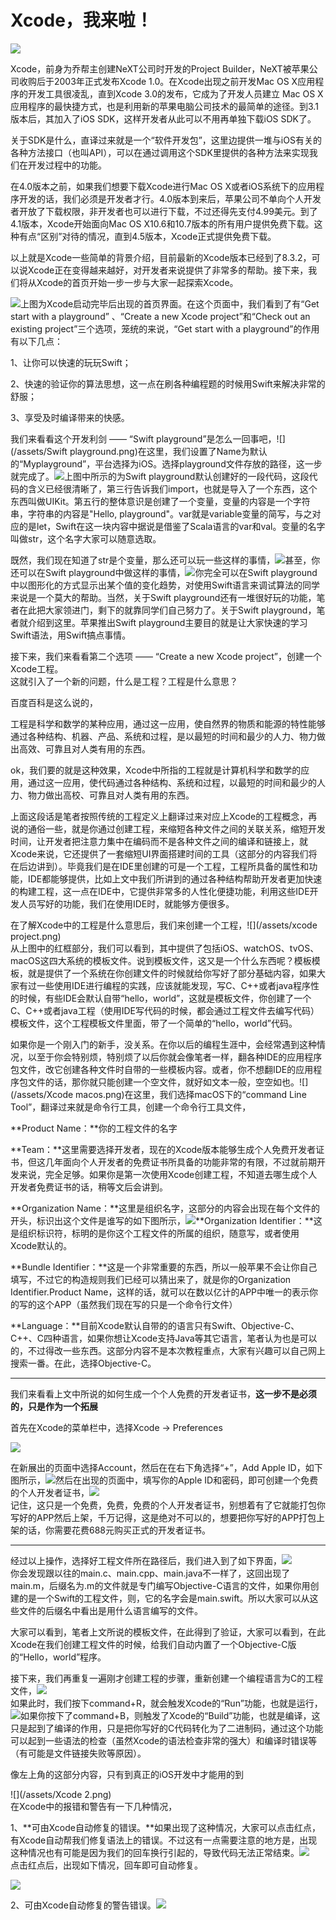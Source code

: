 # Xcode，我来啦！

![](/assets/1.jpg)

Xcode，前身为乔帮主创建NeXT公司时开发的Project Builder，NeXT被苹果公司收购后于2003年正式发布Xcode 1.0。在Xcode出现之前开发Mac OS X应用程序的开发工具很凌乱，直到Xcode 3.0的发布，它成为了开发人员建立 Mac OS X 应用程序的最快捷方式，也是利用新的苹果电脑公司技术的最简单的途径。到3.1版本后，其加入了iOS SDK，这样开发者从此可以不用再单独下载iOS SDK了。

关于SDK是什么，直译过来就是一个“软件开发包”，这里边提供一堆与iOS有关的各种方法接口（也叫API），可以在通过调用这个SDK里提供的各种方法来实现我们在开发过程中的功能。

在4.0版本之前，如果我们想要下载Xcode进行Mac OS X或者iOS系统下的应用程序开发的话，我们必须是开发者才行。4.0版本到来后，苹果公司不单向个人开发者开放了下载权限，非开发者也可以进行下载，不过还得先支付4.99美元。到了4.1版本，Xcode开始面向Mac OS X10.6和10.7版本的所有用户提供免费下载。这种有点“区别”对待的情况，直到4.5版本，Xcode正式提供免费下载。

以上就是Xcode一些简单的背景介绍，目前最新的Xcode版本已经到了8.3.2，可以说Xcode正在变得越来越好，对开发者来说提供了非常多的帮助。接下来，我们将从Xcode的首页开始一步一步与大家一起探索Xcode。

![](/assets/Xcode.png)上图为Xcode启动完毕后出现的首页界面。在这个页面中，我们看到了有“Get start with a playground” 、“Create a new Xcode project”和“Check out an existing project”三个选项，笼统的来说，“Get start with a playground”的作用有以下几点：

1、让你可以快速的玩玩Swift；

2、快速的验证你的算法思想，这一点在刷各种编程题的时候用Swift来解决非常的舒服；

3、享受及时编译带来的快感。

我们来看看这个开发利剑 —— “Swift playground”是怎么一回事吧，![](/assets/Swift playground.png)在这里，我们设置了Name为默认的“Myplayground”，平台选择为iOS。选择playground文件存放的路径，这一步就完成了。![](/assets/Swiftplayground1.png)上图中所示的为Swift playground默认创建好的一段代码，这段代码的含义已经很清晰了，第三行告诉我们import，也就是导入了一个东西，这个东西叫做UIKit。第五行的整体意识是创建了一个变量，变量的内容是一个字符串，字符串的内容是"Hello, playground"。var就是variable变量的简写，与之对应的是let，Swift在这一块内容中据说是借鉴了Scala语言的var和val。变量的名字叫做str，这个名字大家可以随意选取。

既然，我们现在知道了str是个变量，那么还可以玩一些这样的事情，![](/assets/Swiftplayground.png)甚至，你还可以在Swift playground中做这样的事情，![](/assets/import.png)你完全可以在Swift playground中以图形化的方式显示出某个值的变化趋势，对使用Swift语言来调试算法的同学来说是一个莫大的帮助。当然，关于Swift playground还有一堆很好玩的功能，笔者在此把大家领进门，剩下的就靠同学们自己努力了。关于Swift playground，笔者就介绍到这里。苹果推出Swift playground主要目的就是让大家快速的学习Swift语法，用Swift搞点事情。

接下来，我们来看看第二个选项 —— “Create a new Xcode project”，创建一个Xcode工程。  
这就引入了一个新的问题，什么是工程？工程是什么意思？

百度百科是这么说的，

工程是科学和数学的某种应用，通过这一应用，使自然界的物质和能源的特性能够通过各种结构、机器、产品、系统和过程，是以最短的时间和最少的人力、物力做出高效、可靠且对人类有用的东西。

ok，我们要的就是这种效果，Xcode中所指的工程就是计算机科学和数学的应用，通过这一应用，使代码通过各种结构、系统和过程，以最短的时间和最少的人力、物力做出高校、可靠且对人类有用的东西。

上面这段话是笔者按照传统的工程定义上翻译过来对应上Xcode的工程概念，再说的通俗一些，就是你通过创建工程，来缩短各种文件之间的关联关系，缩短开发时间，让开发者把注意力集中在编码而不是各种文件之间的编译和链接上，就Xcode来说，它还提供了一套缩短UI界面搭建时间的工具（这部分的内容我们将在后边讲到）。毕竟我们是在IDE里创建的可是一个工程，工程所具备的属性和功能，IDE都能够提供，比如上文中我们所讲到的通过各种结构帮助开发者更加快速的构建工程，这一点在IDE中，它提供非常多的人性化便捷功能，利用这些IDE开发人员写好的功能，我们在使用IDE时，就能够方便很多。

在了解Xcode中的工程是什么意思后，我们来创建一个工程，![](/assets/xcode project.png)  
从上图中的红框部分，我们可以看到，其中提供了包括iOS、watchOS、tvOS、macOS这四大系统的模板文件。说到模板文件，这又是一个什么东西呢？模板模板，就是提供了一个系统在你创建文件的时候就给你写好了部分基础内容，如果大家有过一些使用IDE进行编程的实践，应该就能发现，写C、C++或者java程序性的时候，有些IDE会默认自带“hello，world”，这就是模板文件，你创建了一个C、C++或者java工程（使用IDE写代码的时候，都会通过工程文件去编写代码）模板文件，这个工程模板文件里面，带了一个简单的“hello，world”代码。

如果你是一个刚入门的新手，没关系。在你以后的编程生涯中，会经常遇到这种情况，以至于你会特别烦，特别烦了以后你就会像笔者一样，翻各种IDE的应用程序包文件，改它创建各种文件时自带的一些模板内容。或者，你不想翻IDE的应用程序包文件的话，那你就只能创建一个空文件，就好如文本一般，空空如也。![](/assets/Xcode macos.png)在这里，我们选择macOS下的“command Line Tool”，翻译过来就是命令行工具，创建一个命令行工具文件，

**Product Name：**你的工程文件的名字

**Team：**这里需要选择开发者，现在的Xcode版本能够生成个人免费开发者证书，但这几年面向个人开发者的免费证书所具备的功能非常的有限，不过就前期开发来说，完全足够。如果你是第一次使用Xcode创建工程，不知道去哪生成个人开发者免费证书的话，稍等文后会讲到。

**Organization Name：**这里是组织名字，这部分的内容会出现在每个文件的开头，标识出这个文件是谁写的如下图所示，![](/assets/注释.png)**Organization Identifier：**这是组织标识符，标明的是你这个工程文件的所属的组织，随意写，或者使用Xcode默认的。

**Bundle Identifier：**这是一个非常重要的东西，所以一般苹果不会让你自己填写，不过它的构造规则我们已经可以猜出来了，就是你的Organization Identifier.Product Name，这样的话，就可以在数以亿计的APP中唯一的表示你的写的这个APP（虽然我们现在写的只是一个命令行文件）

**Language：**目前Xcode默认自带的的语言只有Swift、Objective-C、C++、C四种语言，如果你想让Xcode支持Java等其它语言，笔者认为也是可以的，不过得改一些东西。这部分内容不是本次教程重点，大家有兴趣可以自己网上搜索一番。在此，选择Objective-C。

---

我们来看看上文中所说的如何生成一个个人免费的开发者证书，**这一步不是必须的，只是作为一个拓展**

首先在Xcode的菜单栏中，选择Xcode -&gt; Preferences

![](/assets/偏好设计.png)

在新展出的页面中选择Account，然后在在右下角选择“+”，Add Apple ID，如下图所示，![](/assets/account.png)然后在出现的页面中，填写你的Apple ID和密码，即可创建一个免费的个人开发者证书，![](/assets/input.png)  
记住，这只是一个免费，免费，免费的个人开发者证书，别想着有了它就能打包你写好的APP然后上架，千万记得，这是绝对不可以的，想要把你写好的APP打包上架的话，你需要花费688元购买正式的开发者证书。

---

经过以上操作，选择好工程文件所在路径后，我们进入到了如下界面，![](/assets/begintoxcode.png)  
你会发现跟以往的main.c、main.cpp、main.java不一样了，这回出现了main.m，后缀名为.m的文件就是专门编写Objective-C语言的文件，如果你用创建的是一个Swift的工程文件，则，它的名字会是main.swift。所以大家可以从这些文件的后缀名中看出是用什么语言编写的文件。

大家可以看到，笔者上文所说的模板文件，在此得到了验证，大家可以看到，在此Xcode在我们创建工程文件的时候，给我们自动内置了一个Objective-C版的“Hello，world”程序。

接下来，我们再重复一遍刚才创建工程的步骤，重新创建一个编程语言为C的工程文件，![](/assets/c.png)  
如果此时，我们按下command+R，就会触发Xcode的“Run”功能，也就是运行，![](/assets/cc.png)如果你按下了command+B，则触发了Xcode的“Build”功能，也就是编译，这只是起到了编译的作用，只是把你写好的C代码转化为了二进制码，通过这个功能可以起到一些语法的检查（虽然Xcode的语法检查非常的强大）和编译时错误等（有可能是文件链接失败等原因）。

像左上角的这部分内容，只有到真正的iOS开发中才能用的到

![](/assets/Xcode 2.png)  
在Xcode中的报错和警告有一下几种情况，

1、**可由Xcode自动修复的错误。**如果出现了这种情况，大家可以点击红点，有Xcode自动帮我们修复语法上的错误。不过这有一点需要注意的地方是，出现这种情况也有可能是因为我们的回车换行引起的，导致代码无法正常结束。![](/assets/error.png)  
点击红点后，出现如下情况，回车即可自动修复。

![](/assets/errorfix.png)

2、可由Xcode自动修复的警告错误。![](/assets/error2.png)



